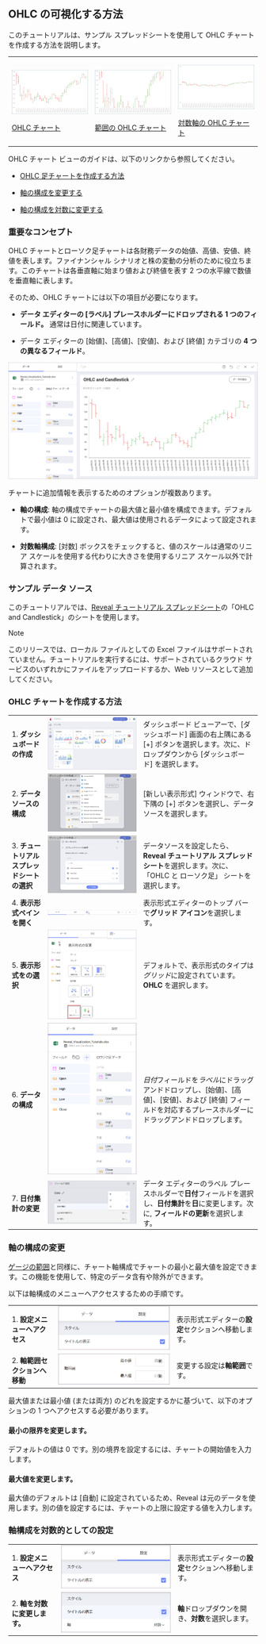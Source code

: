 ## OHLC の可視化する方法

このチュートリアルは、サンプル スプレッドシートを使用して OHLC チャートを作成する方法を説明します。

<table>
<colgroup>
<col style="width: 33%" />
<col style="width: 33%" />
<col style="width: 33%" />
</colgroup>
<tbody>
<tr class="odd">
<td><p><img src="images/OHLCChart_All.png" alt="OHLCChart All" /><br />
</p>
<p><a href="#create-ohlc-chart">OHLC チャート</a><br />
</p></td>
<td><p><img src="images/OHLCChartBounds_All.png" alt="OHLCChartBounds All" /><br />
</p>
<p><a href="#changing-axis-configuration">範囲の OHLC チャート</a><br />
</p></td>
<td><p><img src="images/OHLCChartLogarithmicAxis_All.png" alt="OHLCChartLogarithmicAxis All" /><br />
</p>
<p><a href="#setting-logarithmic-axis">対数軸の OHLC チャート</a><br />
</p></td>
</tr>
</tbody>
</table>

OHLC チャート ビューのガイドは、以下のリンクから参照してください。

  - [OHLC 足チャートを作成する方法](#OHLC-足チャートを作成する方法)

  - [軸の構成を変更する](#軸の構成を変更する)

  - [軸の構成を対数に変更する](#軸の構成を対数に変更する)

### 重要なコンセプト

OHLC チャートとローソク足チャートは各財務データの始値、高値、安値、終値を表します。ファイナンシャル シナリオと株の変動の分析のために役立ちます。このチャートは各垂直軸に始まり値および終値を表す 2 つの水平線で数値を垂直軸に表します。

そのため、OHLC チャートには以下の項目が必要になります。

  - **データ エディターの [ラベル] プレースホルダーにドロップされる 1 つのフィールド。** 通常は日付に関連しています。

  - データ エディターの [始値]、[高値]、[安値]、および [終値] カテゴリの **4 つの異なるフィールド**。

![OHLCChartVisualizationSettings\_All](images/OHLCChartVisualizationSettings_All.png)

チャートに追加情報を表示するためのオプションが複数あります。

  - **軸の構成**: 軸の構成でチャートの最大値と最小値を構成できます。デフォルトで最小値は 0 に設定され、最大値は使用されるデータによって設定されます。

  - **対数軸構成**: [対数] ボックスをチェックすると、値のスケールは通常のリニア スケールを使用する代わりに大きさを使用するリニア スケール以外で計算されます。

### サンプル データ ソース

このチュートリアルでは、[Reveal チュートリアル スプレッドシート](http://download.infragistics.com/reportplus/help/samples/Reveal_Visualization_Tutorials.xlsx)の「OHLC and Candlestick」のシートを使用します。

>[!NOTE]
>このリリースでは、ローカル ファイルとしての Excel ファイルはサポートされていません。チュートリアルを実行するには、サポートされているクラウド サービスのいずれかにファイルをアップロードするか、Web リソースとして追加してください。

<a name='create-ohlc-chart'></a>
### OHLC チャートを作成する方法

|                                          |                                                                                                                          |                                                                                                                                                       |
| ---------------------------------------- | ------------------------------------------------------------------------------------------------------------------------ | ----------------------------------------------------------------------------------------------------------------------------------------------------- |
| 1\. **ダッシュボードの作成**               | ![Tutorials-Create-New-Dashboard](images/Tutorials-Create-New-Dashboard.png)                                             | ダッシュボード ビューアーで、[ダッシュボード] 画面の右上隅にある [+] ボタンを選択します。次に、ドロップダウンから [ダッシュボード] を選択します。  |
| 2\. **データ ソースの構成**       | ![Tutorials-Select-Data-Source](images/Tutorials-Select-Data-Source.png)                                                 | [新しい表示形式] ウィンドウで、右下隅の [+] ボタンを選択し、データソースを選択します。                                        |
| 3\. **チュートリアル スプレッドシートの選択** | ![Tutorials-Select-OHLC-Candlestick-Charts-Spreadsheet](images/Tutorials-Select-OHLC-Candlestick-Charts-Spreadsheet.png) | データソースを設定したら、**Reveal チュートリアル スプレッドシート**を選択します。次に、「OHLC と ローソク足」 シートを選択します。                      |
| 4\. **表示形式ペインを開く**     | ![Tutorials-Select-Change-Visualization](images/Tutorials-Select-Change-Visualization.png)                               | 表示形式エディターのトップ バーで**グリッド アイコン**を選択します。                                                                                 |
| 5\. **表示形式をの選択**        | ![Tutorials-Charts-Select-OHLC-Chart](images/Tutorials-Charts-Select-OHLC-Chart.png)                                     | デフォルトで、表示形式のタイプは*グリッド*に設定されています。**OHLC** を選択します。                                                                        |
| 6\. **データの構成**               | ![Tutorials-TextView-Organizing-Data](images/Tutorials-CandlestickChart-Organizing-Data.png)                             | *日付*フィールドを*ラベル*にドラッグアンドドロップし、[始値]、[高値]、[安値]、および [終値] フィールドを対応するプレースホルダーにドラッグアンドドロップします。                      |
| 7\. **日付集計の変更**      | ![Tutorials-CandlestickChart-Changing-Aggregation](images/Tutorials-CandlestickChart-Changing-Aggregation.png)           | データ エディターのラベル プレースホルダーで**日付**フィールドを選択し、**日付集計**を**日**に変更します。次に, **フィールドの更新**を選択します。 |

<a name='changing-axis-configuration'></a>
### 軸の構成の変更

[ゲージの範囲](tutorial-gauge-views.md#adding-bounds-gauge)と同様に、チャート軸構成でチャートの最小と最大値を設定できます。この機能を使用して、特定のデータ含有や除外ができます。

以下は軸構成のメニューへアクセスするための手順です。

|                                             |                                                                                      |                                                             |
| ------------------------------------------- | ------------------------------------------------------------------------------------ | ----------------------------------------------------------- |
| 1\. **設定メニューへアクセス**            | ![Tutorials-Navigate-Settings](images/Tutorials-Navigate-Settings.png)               | 表示形式エディターの**設定**セクションへ移動します。 |
| 2\. **軸範囲セクションへ移動** | ![Tutorial-Access-Axis-Configuration](images/Access-Axis-Configuration.png) | 変更する設定は**軸範囲**です。   |

最大値または最小値 (または両方) のどれを設定するかに基づいて、以下のオプションの 1 つへアクセスする必要があります。

#### 最小の限界を変更します。

デフォルトの値は 0 です。別の境界を設定するには、チャートの開始値を入力します。

#### 最大値を変更します。

最大値のデフォルトは [自動] に設定されているため、Reveal は元のデータを使用します。別の値を設定するには、チャートの上限に設定する値を入力します。

<a name='setting-logarithmic-axis'></a>
### 軸構成を対数的としての設定

|                                        |                                                                                                       |                                                             |
| -------------------------------------- | ----------------------------------------------------------------------------------------------------- | ----------------------------------------------------------- |
| 1\. **設定メニューへアクセス**       | ![Tutorials-Navigate-Settings](images/Tutorials-Navigate-Settings.png)                                | 表示形式エディターの**設定**セクションへ移動します。 |
| 2\. **軸を対数に変更します。** | ![Tutorial-Access-OHLC-Axis-Configuration](images/Access-Candlestick-Axis-Configuration.png) | **軸**ドロップダウンを開き、**対数**を選択します。      |
